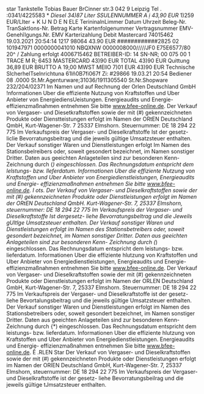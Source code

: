 star Tankstelle Tobias Bauer BrCinner str.3 042 9 Leipzig Tel . :0341/4225583 * *Diesel 34)87 Liter SSULENNUMMER A ị 43,90 EUR* 1)259 EUR/Llter + K IJ N D E N ELE TerininalnLimmer Datum Uhrzeit Beleg-Nr. TranSaktIons-Nr. Betrag Karte Kartenfolgenummer Vertragsnummer EMV- Genehĩlgungs.Nr. EMV Karterizahlung Debit Mastercard 74015462 19.03.2021 20:54:14 1217 98064 43.90 EUR ############2825 02 101947971 0000000041010 NBQXNW 0000008000/////JF0 E75E6577/80 20^ / Zahlung erfolgt 4006715462 BETREIBER-ID: 14 SN-NR; 00 075 00 1 TRACE M R; 6453 MASTERCARD 43)90 EUR TOTAL 43)90 EUR Quittung 36,89 EUR BRUTTO A 19,00 MWST MEllO 7)01 EUR 43)90 EUR Technische SlcherhelTselnrichtuna 61lň0B7fi067f Zi: #29866 19.03.21 20:54 Bediener 08 .0000 St.Mr.Agenturware;31036/1911305540 St.Nr.Shopware 232/204/02371 Im Namen und auf Rechnung der Orlen Deutschland GmbH !nformationen Uber die effiziente Nutzung von Kraftstoffen und Uber Anbieter von EnergiediensUeistungen. Energieaudits und Energie- effizienzmaßnahmen entnehmen Sie bitte www.bfee-online.de. Der Verkauf von Vergaser- und Diesetkraftstoffen sowie der mit (#) gekennzeichneten Produkte oder Dienstteistungen erfolgt im Namen der ORtEN Deutschland QmbH, Kurt-Wagener-Str. 7 25337 Elmshorn. Steuernummer: DE 18 294 22 775 Im Verkaufspreis der Vergaser- und Dieselkraftstoffe Ist der gesetz- liclie Bevorratungsbeitrag und die jeweils gültige Umsatzsteuer enthalten. Der Verkauf sonstiger Waren und Dienstleistungen erfolgt Im Namen des Stationsbelreibers oder, soweit gesondert bezeichnet, im Namen sonstiger Dritter. Daten aus geeichten Anlageteilen sind zur besonderen Kenn- Zeichnung durch (*) eingeschlossen. Das Rechnungsdatum entspricht dem lelstungs- bzw. lleferdatum. Informationen Uber die effiziente Nutzung von Kraftstoffen und Uber Anbieter von Energiedienstleistungen, Energieaudits und Energie- effizienzmaßnahmen entnehmen Sie bitte www.bfee-online.de. I ots. Der Verkauf von Vergaser- und Dieselkraftstoffen sowie der mit (#) gekennzeichneten Produkte oder Dienstleistungen erfolgt im Namen der ORtEN Deutschland QmbH. Kurt-Wagener-Str. 7, 25337 Elmshorn, steuernummer: DE 18 294 22 775 Im Verkaufspreis der Vergaser- und Dieselkraftstoffe Ist dergesetz- liehe Bevorratungsbeltrag und die Jeweils gUltlge Umsatzsteuer enthalten. Der Verkauf sonstiger Waren und Dienstleistungen erfolgt im Namen des Stationsbetreibers oder, soweit gesondert bezeichnet, im Namen sonstiger Dritter. Daten aus geeichten Anlageteilen sind zur besonderen Kenn- Zeichnung durch (*) eingeschlossen. Das Rechnungsdatum entspricht dem leistungs- bzw. lieferdatum. Informationen Uber die effiziente hlutzung von Kraftstoffen und Uber Anbieter von Energiedienstleistungen, Energieaudits und Energie- effizienzmaßnahmen entnehmen Sie bitte www.bfee-online.de. Der Verkauf von Vergaser- und Dieselkraftstoffen sowie der mit (#) gekennzeichneten Produkte oder Dienstleistungen erfolgt im Namen der ORLEN Deutschland GmbH, Kurt-Wagener-Str. 7, 25337 Elmshorn. Steuernummer: DE 18 294 22 775 Im Verkaufspreis der Vergaser- und Dieselkraftstoffe ist der gesetz- liehe Bevortalungsbeitrag und die jeweils gültige Umsatzsteuer enthalten. Der Verkauf sonstiger Waren und Dienstleistungen erfolgt im Namen des Stationsbetreibers oder, soweit gesondert bezeichnet, im Namen sonstiger Dritter. Daten aus geeichten Anlageteilen sind zur besonderen Kenn- Zeichnung durch {*) eingeschlossen. Das Rechnungsdatum entspricht dem leistungs- bzw. lieferdatum. Informationen Uber die effiziente hlutzung von Kraftstoffen und Uber Anbieter von Energiedienstleistungen. Energieaudits und Energie- effizienzmaßnahmen entnehmen Sie bitte www.bfee-online.de. Ế .RLEN Star Der Verkauf von Vergaser- und Dieselkraftstoffen sowie der mit (#) gekennzeichneten Produkte oder Dienstleistungen erfolgt im Namen der ORIEN Deutschland GmbH, Kurt-Wagener-Str. 7, 25337 Elmshorn, steuernummer: DE 18 294 22 775 Im Verkaufspreis der Vergaser- und Dieselkraftstoffe ist der gesetz- liehe Bevorratungsbeilrag und die jeweils gültige tJmsatzsteuer enthalten.